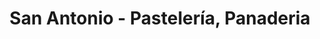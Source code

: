 ---
title: "San Antonio - Pastelería, Panaderia"
url: /lima/san-antonio-pasteleria-panaderia/
shop: pastelería
---